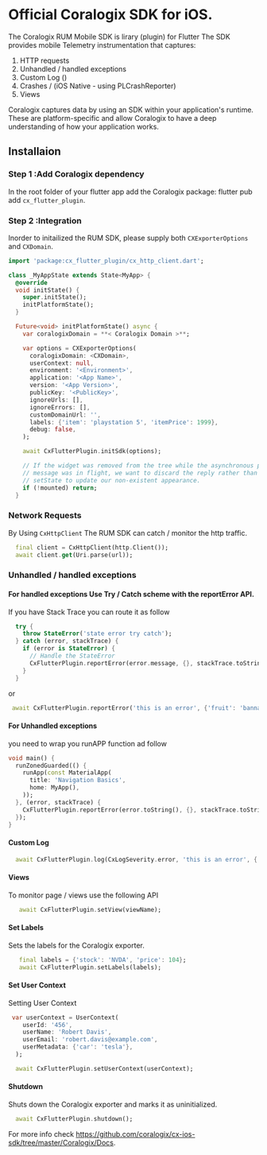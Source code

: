 # Official Coralogix SDK for iOS.
The Coralogix RUM Mobile SDK is lirary (plugin) for Flutter
The SDK provides mobile Telemetry instrumentation that captures:

1. HTTP requests
2. Unhandled / handled exceptions
3. Custom Log ()
4. Crashes / (iOS Native - using PLCrashReporter)
5. Views

Coralogix captures data by using an SDK within your application's runtime. 
These are platform-specific and allow Coralogix to have a deep understanding of how your application works.

## Installaion 
### Step 1 :Add Coralogix dependency
In the root folder of your flutter app add the Coralogix package: flutter pub add ```cx_flutter_plugin```.

### Step 2 :Integration
Inorder to initailized the RUM SDK, please supply both ```CXExporterOptions``` and ```CXDomain```.
```Dart
import 'package:cx_flutter_plugin/cx_http_client.dart';

class _MyAppState extends State<MyApp> {
  @override
  void initState() {
    super.initState();
    initPlatformState();
  }

  Future<void> initPlatformState() async {
    var coralogixDomain = **< Coralogix Domain >**;

    var options = CXExporterOptions(
      coralogixDomain: <CXDomain>,
      userContext: null,
      environment: '<Environment>',
      application: '<App Name>',
      version: '<App Version>',
      publicKey: '<PublicKey>',
      ignoreUrls: [],
      ignoreErrors: [],
      customDomainUrl: '',
      labels: {'item': 'playstation 5', 'itemPrice': 1999},
      debug: false,
    );

    await CxFlutterPlugin.initSdk(options);

    // If the widget was removed from the tree while the asynchronous platform
    // message was in flight, we want to discard the reply rather than calling
    // setState to update our non-existent appearance.
    if (!mounted) return;
  }
```
### Network Requests
By Using ```CxHttpClient``` The RUM SDK can catch / monitor the http traffic.
```Dart
  final client = CxHttpClient(http.Client());
  await client.get(Uri.parse(url));
```
### Unhandled / handled exceptions
#### For handled exceptions Use Try / Catch scheme with the reportError API.
If you have Stack Trace you can route it as follow
```Dart
  try {
    throw StateError('state error try catch');
  } catch (error, stackTrace) {
    if (error is StateError) {
      // Handle the StateError
      CxFlutterPlugin.reportError(error.message, {}, stackTrace.toString());
    }
  }
```
or
```Dart
 await CxFlutterPlugin.reportError('this is an error', {'fruit': 'banna', 'price': 1.30}, "");
```
#### For Unhandled exceptions
you need to wrap you runAPP function ad follow
```Dart
void main() {
  runZonedGuarded(() {
    runApp(const MaterialApp(
      title: 'Navigation Basics',
      home: MyApp(),
    ));
  }, (error, stackTrace) {
    CxFlutterPlugin.reportError(error.toString(), {}, stackTrace.toString());
  });
}
```

#### Custom Log
```Dart
  await CxFlutterPlugin.log(CxLogSeverity.error, 'this is an error', {'fruit': 'banna', 'price': 1.30});
```
#### Views
To monitor page / views use the following API
```Dart
   await CxFlutterPlugin.setView(viewName);
```

#### Set Labels
Sets the labels for the Coralogix exporter.
```Dart
   final labels = {'stock': 'NVDA', 'price': 104};
   await CxFlutterPlugin.setLabels(labels);
```
#### Set User Context
Setting User Context
```Dart
 var userContext = UserContext(
    userId: '456',
    userName: 'Robert Davis',
    userEmail: 'robert.davis@example.com',
    userMetadata: {'car': 'tesla'},
  );

  await CxFlutterPlugin.setUserContext(userContext);
```
#### Shutdown
Shuts down the Coralogix exporter and marks it as uninitialized.
```Dart
  await CxFlutterPlugin.shutdown();
```

For more info check https://github.com/coralogix/cx-ios-sdk/tree/master/Coralogix/Docs. 

